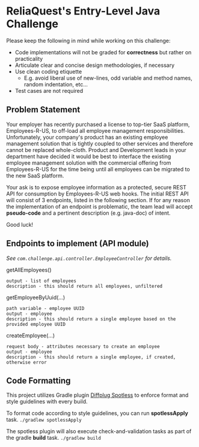 # ReliaQuest's Entry-Level Java Challenge

Please keep the following in mind while working on this challenge:
* Code implementations will not be graded for **correctness** but rather on practicality
* Articulate clear and concise design methodologies, if necessary
* Use clean coding etiquette
  * E.g. avoid liberal use of new-lines, odd variable and method names, random indentation, etc...
* Test cases are not required

## Problem Statement

Your employer has recently purchased a license to top-tier SaaS platform, Employees-R-US, to off-load all employee management responsibilities.
Unfortunately, your company's product has an existing employee management solution that is tightly coupled to other services and therefore 
cannot be replaced whole-cloth. Product and Development leads in your department have decided it would be best to interface
the existing employee management solution with the commercial offering from Employees-R-US for the time being until all employees can be
migrated to the new SaaS platform.

Your ask is to expose employee information as a protected, secure REST API for consumption by Employees-R-US web hooks.
The initial REST API will consist of 3 endpoints, listed in the following section. If for any reason the implementation 
of an endpoint is problematic, the team lead will accept **pseudo-code** and a pertinent description (e.g. java-doc) of intent.

Good luck!

## Endpoints to implement (API module)

_See `com.challenge.api.controller.EmployeeController` for details._

getAllEmployees()

    output - list of employees
    description - this should return all employees, unfiltered

getEmployeeByUuid(...)

    path variable - employee UUID
    output - employee
    description - this should return a single employee based on the provided employee UUID

createEmployee(...)

    request body - attributes necessary to create an employee
    output - employee
    description - this should return a single employee, if created, otherwise error

## Code Formatting

This project utilizes Gradle plugin [Diffplug Spotless](https://github.com/diffplug/spotless/tree/main/plugin-gradle) to enforce format
and style guidelines with every build.

To format code according to style guidelines, you can run **spotlessApply** task.
`./gradlew spotlessApply`

The spotless plugin will also execute check-and-validation tasks as part of the gradle **build** task.
`./gradlew build`
